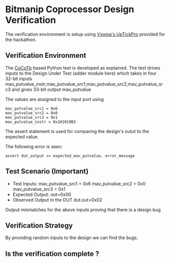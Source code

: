 # Bitmanip Coprocessor Design Verification

The verification environment is setup using [Vyoma's UpTickPro](https://vyomasystems.com) provided for the hackathon.

## Verification Environment

The [CoCoTb](https://www.cocotb.org/) based Python test is developed as explained. The test drives inputs to the Design Under Test (adder module here) which takes in four 32-bit inputs mav_putvalue_instr,mav_putvalue_src1,mav_putvalue_src2,mav_putvalue_src3 and gives 33-bit output mav_putvalue

The values are assigned to the input port using 
```
mav_putvalue_src1 = 0x6
mav_putvalue_src2 = 0x0
mav_putvalue_src3 = 0x1
mav_putvalue_instr = 0x101010B3
```

The assert statement is used for comparing the design's outut to the expected value.

The following error is seen:
```
assert dut_output == expected_mav_putvalue, error_message
```
## Test Scenario **(Important)**
- Test Inputs: mav_putvalue_src1 = 0x6 mav_putvalue_src2 = 0x0 mav_putvalue_src3 = 0x1
- Expected Output: out=0x00
- Observed Output in the DUT dut.out=0x02

Output mismatches for the above inputs proving that there is a design bug

## Verification Strategy
By providing random inputs to the design we can find the bugs.

## Is the verification complete ?
